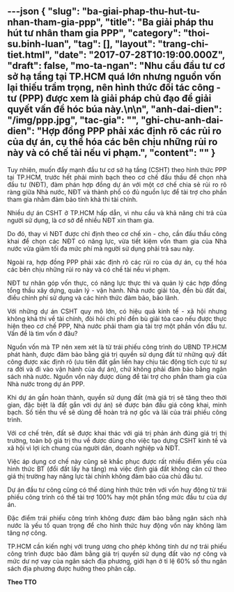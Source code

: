 ---json
{
    "slug": "ba-giai-phap-thu-hut-tu-nhan-tham-gia-ppp",
    "title": "Ba giải pháp thu hút tư nhân tham gia PPP",
    "category": "thoi-su.binh-luan",
    "tag": [],
    "layout": "trang-chi-tiet.html",
    "date": "2017-07-28T10:19:00.000Z",
    "draft": false,
    "mo-ta-ngan": "Nhu cầu đầu tư cơ sở hạ tầng tại TP.HCM quá lớn nhưng nguồn vốn lại thiếu trầm trọng, nên hình thức đối tác công - tư (PPP) được xem là giải pháp chủ đạo để giải quyết vấn đề hóc búa này.\n\n",
    "anh-dai-dien": "/img/ppp.jpg",
    "tac-gia": "",
    "ghi-chu-anh-dai-dien": "Hợp đồng PPP phải xác định rõ các rủi ro của dự án, cụ thể hóa các bên chịu những rủi ro này và có chế tài nếu vi phạm.",
    "__content__": ""
}
---
<p style="text-align:justify">Tuy nhi&ecirc;n, muốn đẩy mạnh đầu tư cơ sở hạ tầng (CSHT) theo h&igrave;nh thức PPP tại TP.HCM, trước hết phải minh bạch theo cơ chế đấu thầu để chọn nh&agrave; đầu tư (NĐT), đ&agrave;m ph&aacute;n hợp đồng dự &aacute;n với một cơ chế chia sẻ rủi ro r&otilde; r&agrave;ng giữa Nh&agrave; nước, NĐT v&agrave; th&agrave;nh phố c&oacute; đủ nguồn lực để t&agrave;i trợ cho phần tham gia nhằm đảm bảo t&iacute;nh khả thi t&agrave;i ch&iacute;nh.</p>

<p style="text-align:justify">Nhiều dự &aacute;n CSHT ở TP.HCM hấp dẫn, v&igrave; nhu cầu v&agrave; khả năng chi trả của người sử dụng, l&agrave; cơ sở để nhiều NĐT xin tham gia.</p>

<p style="text-align:justify">Do đ&oacute;, thay v&igrave; NĐT được chỉ định theo cơ chế xin - cho, cần đấu thầu c&ocirc;ng khai để chọn c&aacute;c NĐT c&oacute; năng lực, vừa tiết kiệm vốn tham gia của Nh&agrave; nước vừa giảm tối đa mức ph&iacute; m&agrave; người sử dụng phải trả sau n&agrave;y.</p>

<p style="text-align:justify">Ngo&agrave;i ra, hợp đồng PPP phải x&aacute;c định r&otilde; c&aacute;c rủi ro của dự &aacute;n, cụ thể h&oacute;a c&aacute;c b&ecirc;n chịu những rủi ro n&agrave;y v&agrave; c&oacute; chế t&agrave;i nếu vi phạm.</p>

<p style="text-align:justify">NĐT tư nh&acirc;n g&oacute;p vốn thực, c&oacute; năng lực thực thi v&agrave; quản l&yacute; c&aacute;c hợp đồng tổng thầu x&acirc;y dựng, quản l&yacute; - vận h&agrave;nh. Nh&agrave; nước giải tỏa, đền b&ugrave; đất đai, điều chỉnh ph&iacute; sử dụng v&agrave; c&aacute;c h&igrave;nh thức đảm bảo, bảo l&atilde;nh.</p>

<p style="text-align:justify">Với những dự &aacute;n CSHT quy m&ocirc; lớn, c&oacute; hiệu quả kinh tế - x&atilde; hội nhưng kh&ocirc;ng khả thi về t&agrave;i ch&iacute;nh, đ&ograve;i hỏi chi ph&iacute; đền b&ugrave; giải tỏa cao nếu được thực hiện theo cơ chế PPP, Nh&agrave; nước phải tham gia t&agrave;i trợ một phần vốn đầu tư. Vấn đề l&agrave; t&igrave;m vốn ở đ&acirc;u?</p>

<p style="text-align:justify">Nguồn vốn m&agrave; TP n&ecirc;n xem x&eacute;t l&agrave; từ tr&aacute;i phiếu c&ocirc;ng tr&igrave;nh do UBND TP.HCM ph&aacute;t h&agrave;nh, được đảm bảo bằng gi&aacute; trị quyền sử dụng đất từ những quỹ đất c&ocirc;ng được x&aacute;c định r&otilde; (ưu ti&ecirc;n đất gắn liền hay chịu t&aacute;c động t&iacute;ch cực từ sự ra đời v&agrave; đi v&agrave;o vận h&agrave;nh của dự &aacute;n), chứ kh&ocirc;ng phải đảm bảo bằng ng&acirc;n s&aacute;ch nh&agrave; nước. Nguồn vốn n&agrave;y được d&ugrave;ng để t&agrave;i trợ cho phần tham gia của Nh&agrave; nước trong dự &aacute;n PPP.</p>

<p style="text-align:justify">Khi dự &aacute;n gần ho&agrave;n th&agrave;nh, quyền sử dụng đất (m&agrave; gi&aacute; trị sẽ tăng theo thời gian, đặc biệt l&agrave; đất gắn với dự &aacute;n) sẽ được b&aacute;n đấu gi&aacute; c&ocirc;ng khai, minh bạch. Số tiền thu về sẽ d&ugrave;ng để ho&agrave;n trả nợ gốc v&agrave; l&atilde;i của tr&aacute;i phiếu c&ocirc;ng tr&igrave;nh.</p>

<p style="text-align:justify">Với cơ chế tr&ecirc;n, đất sẽ được khai th&aacute;c với gi&aacute; trị phản &aacute;nh đ&uacute;ng gi&aacute; trị thị trường, to&agrave;n bộ gi&aacute; trị thu về được d&ugrave;ng cho việc tạo dựng CSHT kinh tế v&agrave; x&atilde; hội v&igrave; lợi &iacute;ch chung của người d&acirc;n, doanh nghiệp v&agrave; NĐT.</p>

<p style="text-align:justify">Việc &aacute;p dụng cơ chế n&agrave;y cũng sẽ khắc phục được rất nhiều điểm yếu của h&igrave;nh thức BT (đổi đất lấy hạ tầng) m&agrave; việc định gi&aacute; đất kh&ocirc;ng căn cứ theo gi&aacute; thị trường hay năng lực t&agrave;i ch&iacute;nh kh&ocirc;ng đảm bảo của chủ đầu tư.</p>

<p style="text-align:justify">Dự &aacute;n đầu tư c&ocirc;ng cũng c&oacute; thể d&ugrave;ng h&igrave;nh thức tr&ecirc;n với vốn huy động từ tr&aacute;i phiếu c&ocirc;ng tr&igrave;nh c&oacute; thể t&agrave;i trợ 100% hay một phần tổng mức đầu tư của dự &aacute;n.</p>

<p style="text-align:justify">Đặc điểm tr&aacute;i phiếu c&ocirc;ng tr&igrave;nh kh&ocirc;ng được đảm bảo bằng ng&acirc;n s&aacute;ch nh&agrave; nước l&agrave; yếu tố quan trọng để cho h&igrave;nh thức huy động vốn n&agrave;y kh&ocirc;ng l&agrave;m tăng nợ c&ocirc;ng.</p>

<p style="text-align:justify">TP.HCM cần kiến nghị với trung ương cho ph&eacute;p kh&ocirc;ng t&iacute;nh dư nợ tr&aacute;i phiếu c&ocirc;ng tr&igrave;nh được bảo đảm bằng gi&aacute; trị quyền sử dụng đất v&agrave;o nợ c&ocirc;ng v&agrave; mức dư nợ vay của ng&acirc;n s&aacute;ch địa phương, giới hạn ở tỉ lệ 60% số thu ng&acirc;n s&aacute;ch địa phương được hưởng theo ph&acirc;n cấp.</p>

<p style="text-align:justify"><strong>Theo TTO</strong></p>
